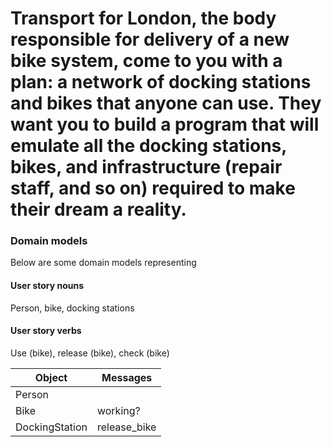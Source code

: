 # Transport for London, the body responsible for delivery of a new bike system, come to you with a plan: a network of docking stations and bikes that anyone can use. They want you to build a program that will emulate all the docking stations, bikes, and infrastructure (repair staff, and so on) required to make their dream a reality.

### Domain models
Below are some domain models representing

#### User story nouns
Person, bike, docking stations

#### User story verbs
Use (bike), release (bike), check (bike)


| Object | Messages |
|---|---|
|Person |  |
|Bike | working? |
|DockingStation | release_bike |
